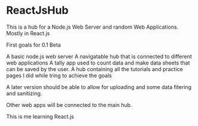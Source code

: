 # ReactJsHub
This is a hub for a Node.js Web Server and random Web Applications. Mostly in React.js

First goals for 0.1 Beta

A basic node.js web server
A navigatable hub that is connected to different web applications
A tally app used to count data and make data sheets that can be saved by the user.
A hub containing all the tutorials and practice pages I did while tring to achieve the goals

A later version should be able to allow for uploading and some data fitering and sanitizing.

Other web apps will be connected to the main hub.

This is me learning React.js
